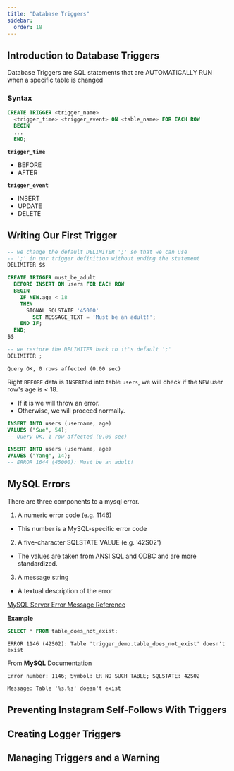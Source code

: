 ```yaml
---
title: "Database Triggers"
sidebar:
  order: 18
---
```


## Introduction to Database Triggers

Database Triggers are SQL statements that are AUTOMATICALLY RUN when a specific table is changed

### Syntax

```sql
CREATE TRIGGER <trigger_name>
  <trigger_time> <trigger_event> ON <table_name> FOR EACH ROW
  BEGIN
  ...
  END;
```

**`trigger_time`**

- BEFORE
- AFTER

**`trigger_event`**

- INSERT
- UPDATE
- DELETE

## Writing Our First Trigger

```sql
-- we change the default DELIMITER ';' so that we can use
-- ';' in our trigger definition without ending the statement
DELIMITER $$

CREATE TRIGGER must_be_adult
  BEFORE INSERT ON users FOR EACH ROW
  BEGIN
    IF NEW.age < 18
    THEN
      SIGNAL SQLSTATE '45000'
        SET MESSAGE_TEXT = 'Must be an adult!';
    END IF;
  END;
$$

-- we restore the DELIMITER back to it's default ';'
DELIMITER ;
```

```
Query OK, 0 rows affected (0.00 sec)
```

Right `BEFORE` data is `INSERT`ed into table `users`, we will check if the `NEW` user row's age is < 18.

- If it is we will throw an error.
- Otherwise, we will proceed normally.

```sql
INSERT INTO users (username, age)
VALUES ("Sue", 54);
-- Query OK, 1 row affected (0.00 sec)
```

```sql
INSERT INTO users (username, age)
VALUES ("Yang", 14);
-- ERROR 1644 (45000): Must be an adult!
```

## MySQL Errors

There are three components to a mysql error.

1. A numeric error code (e.g. 1146)

- This number is a MySQL-specific error code

2. A five-character SQLSTATE VALUE (e.g. '42S02')

- The values are taken from ANSI SQL and ODBC and are more standardized.

3. A message string

- A textual description of the error

[MySQL Server Error Message Reference](https://dev.mysql.com/doc/mysql-errors/8.4/en/server-error-reference.html)

**Example**

```sql
SELECT * FROM table_does_not_exist;
```

```
ERROR 1146 (42S02): Table 'trigger_demo.table_does_not_exist' doesn't exist
```

From **MySQL** Documentation

```
Error number: 1146; Symbol: ER_NO_SUCH_TABLE; SQLSTATE: 42S02

Message: Table '%s.%s' doesn't exist
```

## Preventing Instagram Self-Follows With Triggers

## Creating Logger Triggers

## Managing Triggers and a Warning
